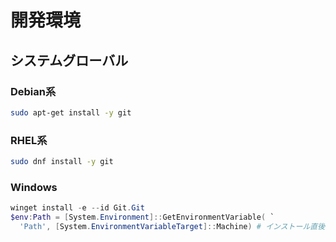 # 開発環境
## システムグローバル
### Debian系
```bash
sudo apt-get install -y git
```

### RHEL系
```bash
sudo dnf install -y git
```

### Windows
```powershell
winget install -e --id Git.Git
$env:Path = [System.Environment]::GetEnvironmentVariable( `
  'Path', [System.EnvironmentVariableTarget]::Machine) # インストール直後にGitをすぐ使えるように、システムレベルのPath環境変数を現在のPowerShellセッションに反映
```
